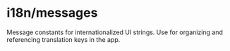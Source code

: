 # i18n/messages

Message constants for internationalized UI strings. Use for organizing and referencing translation keys in the app.
